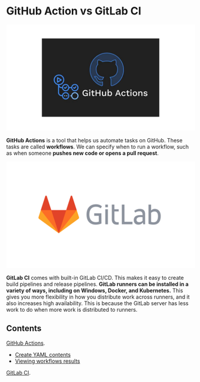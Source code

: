 # GitHub Action vs GitLab CI
![0](/images/01.png)

**GitHub Actions** is a tool that helps us automate tasks on GitHub. These tasks are called **workflows**. We can specify when to run a workflow, such as when someone **pushes new code or opens a pull request**.<br>

![0](/images/02.png)

**GitLab CI** comes with built-in GitLab CI/CD. This makes it easy to create build pipelines and release pipelines. **GitLab runners can be installed in a variety of ways, including on Windows, Docker, and Kubernetes.** This gives you more flexibility in how you distribute work across runners, and it also increases high availability. This is because the GitLab server has less work to do when more work is distributed to runners.<br>

## Contents
[GitHub Actions](sections/01-github-actions.md).<br>
- [Create YAML contents](sections/01-github-actions.md#Create-YAML-contents)<br>
- [Viewing workflows results](sections/01-github-actions.md#Viewing-workflows-results)<br>

[GitLab CI](sections/02-Create-A-Workspace.md#create-a-workspace).<br>

